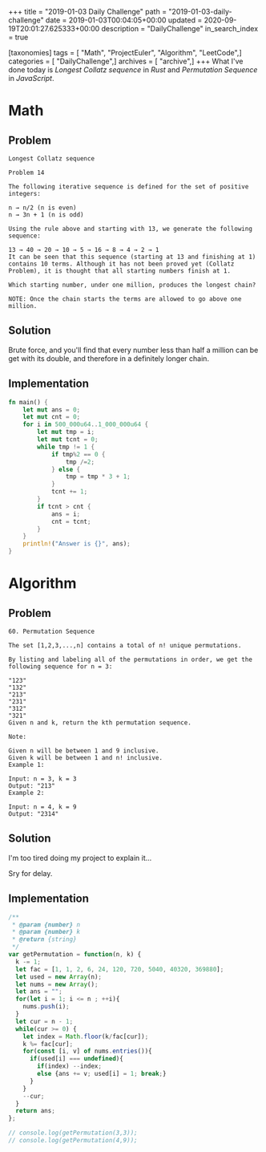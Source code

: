 +++
title = "2019-01-03 Daily Challenge"
path = "2019-01-03-daily-challenge"
date = 2019-01-03T00:04:05+00:00
updated = 2020-09-19T20:01:27.625333+00:00
description = "DailyChallenge"
in_search_index = true

[taxonomies]
tags = [ "Math", "ProjectEuler", "Algorithm", "LeetCode",]
categories = [ "DailyChallenge",]
archives = [ "archive",]
+++
What I've done today is *Longest Collatz sequence* in *Rust* and *Permutation Sequence* in *JavaScript*.

<!--more-->

# Math

## Problem

```
Longest Collatz sequence

Problem 14 

The following iterative sequence is defined for the set of positive integers:

n → n/2 (n is even)
n → 3n + 1 (n is odd)

Using the rule above and starting with 13, we generate the following sequence:

13 → 40 → 20 → 10 → 5 → 16 → 8 → 4 → 2 → 1
It can be seen that this sequence (starting at 13 and finishing at 1) contains 10 terms. Although it has not been proved yet (Collatz Problem), it is thought that all starting numbers finish at 1.

Which starting number, under one million, produces the longest chain?

NOTE: Once the chain starts the terms are allowed to go above one million.
```

## Solution

Brute force, and you'll find that every number less than half a million can be get with its double, and therefore in a definitely longer chain.

## Implementation

```rust
fn main() {
    let mut ans = 0;
    let mut cnt = 0;
    for i in 500_000u64..1_000_000u64 {
        let mut tmp = i;
        let mut tcnt = 0;
        while tmp != 1 {
            if tmp%2 == 0 {
                tmp /=2;
            } else {
                tmp = tmp * 3 + 1;
            }
            tcnt += 1;
        }
        if tcnt > cnt {
            ans = i;
            cnt = tcnt;
        }
    }
    println!("Answer is {}", ans);
}
```

# Algorithm

## Problem

```
60. Permutation Sequence

The set [1,2,3,...,n] contains a total of n! unique permutations.

By listing and labeling all of the permutations in order, we get the following sequence for n = 3:

"123"
"132"
"213"
"231"
"312"
"321"
Given n and k, return the kth permutation sequence.

Note:

Given n will be between 1 and 9 inclusive.
Given k will be between 1 and n! inclusive.
Example 1:

Input: n = 3, k = 3
Output: "213"
Example 2:

Input: n = 4, k = 9
Output: "2314"
```

## Solution

I'm too tired doing my project to explain it...

Sry for delay.

## Implementation

```js
/**
 * @param {number} n
 * @param {number} k
 * @return {string}
 */
var getPermutation = function(n, k) {
  k -= 1;
  let fac = [1, 1, 2, 6, 24, 120, 720, 5040, 40320, 369880];
  let used = new Array(n);
  let nums = new Array();
  let ans = "";
  for(let i = 1; i <= n ; ++i){
    nums.push(i);
  }
  let cur = n - 1;
  while(cur >= 0) {
    let index = Math.floor(k/fac[cur]);
    k %= fac[cur];
    for(const [i, v] of nums.entries()){
      if(used[i] === undefined){
        if(index) --index;
        else {ans += v; used[i] = 1; break;}
      }
    }
    --cur;
  }
  return ans;
};

// console.log(getPermutation(3,3));
// console.log(getPermutation(4,9));

```